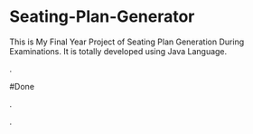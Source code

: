 # Seating-Plan-Generator

This is My Final Year Project of Seating Plan Generation During Examinations. It is totally developed using Java Language.





































































































































.





















































#Done










































































































.




































































































































































































































































































































































































































































































.







































